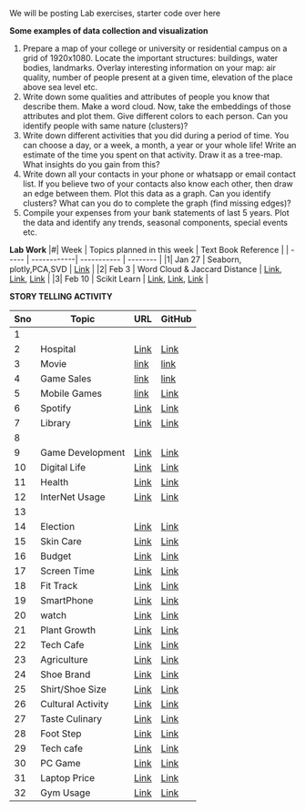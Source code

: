 We will be posting Lab exercises, starter code over here

**Some examples of data collection and visualization**
1.	Prepare a map of your college or university or residential campus on a grid of 1920x1080. Locate the important structures: buildings, water bodies, landmarks. Overlay interesting information on your map: air quality, number of people present at a given time, elevation of the place above sea level etc.
2.	Write down some qualities and attributes of people you know that describe them. Make a word cloud. Now, take the embeddings of those attributes and plot them. Give different colors to each person. Can you identify people with same nature (clusters)?
3.	Write down different activities that you did during a period of time. You can choose a day, or a week, a month, a year or your whole life! Write an estimate of the time you spent on that activity. Draw it as a tree-map. What insights do you gain from this?
4.	Write down all your contacts in your phone or whatsapp or email contact list. If you believe two of your contacts also know each other, then draw an edge between them. Plot this data as a graph. Can you identify clusters? What can you do to complete the graph (find missing edges)?
5.	Compile your expenses from your bank statements of last 5 years. Plot the data and identify any trends, seasonal components, special events etc.


**Lab Work**
|#| Week   | Topics planned in this week | Text Book Reference |
| ----- | ------------| ----------- | -------- |
|1|  Jan 27  | Seaborn, plotly,PCA,SVD | [Link](https://github.com/gagan-iitb/DataAnalyticsAndVisualization/blob/main/Lab-W25/Seaborn_Plotly_27_Jan_2025.ipynb) |
|2|  Feb 3   | Word Cloud & Jaccard Distance | [Link](https://github.com/gagan-iitb/DataAnalyticsAndVisualization/blob/main/Lab-W25/Word_cloud.ipynb), [Link](https://github.com/gagan-iitb/DataAnalyticsAndVisualization/blob/main/Lab-W25/Word_cloud_2.ipynb), [Link](https://github.com/gagan-iitb/DataAnalyticsAndVisualization/blob/main/Lab-W25/jaccard_Distance.ipynb) |
|3|  Feb  10   | Scikit Learn | [Link](https://github.com/gagan-iitb/DataAnalyticsAndVisualization/blob/main/Lab-W25/Scikit_learn.ipynb), [Link](https://github.com/gagan-iitb/DataAnalyticsAndVisualization/blob/main/Lab-W25/Lab_Scikit_Learn.pdf), [Link](https://github.com/gagan-iitb/DataAnalyticsAndVisualization/blob/main/Lab-W25/mnist_dataset.ipynb) |



**STORY TELLING ACTIVITY**

|Sno| Topic  | URL | GitHub |
| ----- | ------------| --------- | ---------- |
|1|   |         |             |
|2|  Hospital  | [Link](https://hr-analysisds250.streamlit.app) | [Link](https://github.com/aayushkatariaa/HR-analysis)  |
|3|   Movie    | [link](https://motabhaistorytelling.vercel.app/) | [link](https://github.com/Abhigyan6091/Story-Telling-) | 
|4|   Game Sales | [link](https://datastorybyajay.netlify.app)  | [link](https://github.com/AjayChikate/DAV-PROJECT)  | 
|5|   Mobile Games  | [link](https://game-survey-dusky.vercel.app)  | [Link](https://github.com/Akshats-git/Learning-React/tree/main/08StoryTelling_Akshat)  |
|6| Spotify  | [Link](https://dsl-251-story-with-data.vercel.app/)  | [Link](https://github.com/amaydixit11/DSL251-story-with-data)  |
|7|  Library  | [Link](https://library-analysis.vercel.app/)  | [Link](https://github.com/Anamikarajesh/Library-Analysis)  |
|8|           |                 |            |   
|9|  Game Development | [Link](https://admirable-semolina-0de399.netlify.app)  | [Link](https://github.com/HERO310/Story_telling_with_data)  | 
|10|  Digital Life   |  [Link](https://diving-into-data.vercel.app)  | [Link](https://github.com/Prabhu0305/diving-into-data/tree/main/project)  |
|11|  Health  |  [Link](https://dsp252-mini-project-1.vercel.app)   | [Link](https://github.com/ashutosh229/dsp252-mini-project-1)  |
|12|  InterNet Usage  |  [Link](https://student-internet.vercel.app)  | [Link](https://github.com/balthireethika/student-internet)  | 
|13|         |                                                 |                                                 | 
|14|  Election  | [Link](https://electionsdataanalysis.vercel.app/)  | [Link](https://github.com/az-raei/electionsdataanalysis) | 
|15|  Skin Care  | [Link](https://exciting-sealion.static.domains/skincare)  | [Link](https://github.com/sirichandanaa-hub/skincare)  |
|16|  Budget  | [Link](https://harlequin-verina-80.tiiny.site)  | [Link](https://github.com/Srividhya252006/StoryTelling)  |
|17|  Screen Time | [Link](https://mini-project-alpha-lilac.vercel.app)  | [Link](https://github.com/Devendarrathod1/mini-project/tree/afaf8048a7d55dd7b8ebf1ec61eb9803cbcf5c09/project)  |
|18|  Fit Track  | [Link](https://v0-next-js-charts-3xcvuc.vercel.app/)  | [Link](https://github.com/Dheemanth10/DAV250)  | 
|19|  SmartPhone  | [Link](https://dav-mini-project-88l6.vercel.app)  | [Link](https://github.com/farhan11166/DAV_MINI_PROJECT)  |
|20|  watch   | [Link](https://dav-storytelling-nikhilesh.vercel.app)  |  [Link](https://github.com/nikhilesh-git/dav-storytelling-nikhilesh.git)  | 
|21|  Plant Growth  | [Link](https://dav-story-telling.vercel.app)  | [Link](https://github.com/himanshikh/DAV-story-telling-.git)  | 
|22|  Tech Cafe  | [Link](https://tech-cafe-data-analyse.vercel.app/)   | [Link](https://github.com/jiyaa25)   | 
|23| Agriculture  |  [Link](https://story-dav.onrender.com)  |  [Link](https://github.com/ganeshkanyadara/Story)  | 
|24|  Shoe Brand  | [Link](https://miniprojectondata.vercel.app/)  | [Link](https://github.com/Venkat-1905/miniprojectondata.git)  |
|25|   Shirt/Shoe Size  | [Link](https://dav-datastorytelling.onrender.com)  | [Link](https://github.com/Kesav73/DAV_StoryTelling)  | 
|26|  Cultural Activity   | [Link](https://sunil-dav-sunils-projects-be9459c0.vercel.app)  | [Link](https://github.com/Sunil0012/Sunil)  |
|27|  Taste Culinary  | [Link](https://dav-story-1.vercel.app/)   | [Link](https://dav-story-1.vercel.app)  |
|28|  Foot Step  | [Link](https://boisterous-concha-295cce.netlify.app)  | [Link](https://github.com/kinshuk18/KinshukGupta_12341190_Story_Telling_with_Data)  |
|29|   Tech cafe   | [Link](https://dav-story.onrender.com)   | [Link](https://github.com/KunalSewal/DAV-Story)  |
|30|   PC Game  | [Link](https://nikhil-shrey.github.io/pc-games-analysis/)  | [Link](https://github.com/NIKHIL-SHREY/pc-games-analysis)  |
|31|  Laptop Price  | [Link](https://effortless-sorbet-71269b.netlify.app)  |  [Link](https://github.com/Pobitro-B/Storytelling)   |
|32|   Gym Usage  |  [Link](https://storytellingwithdata.vercel.app/)   | [Link](https://github.com/Rahul5977/Learning-React/tree/main/07reactRouter)  |








